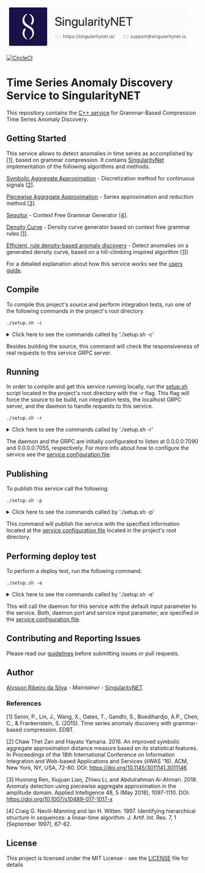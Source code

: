 ![singnetlogo](docs/assets/singnet-logo.jpg 'SingularityNET')

[author-home]: http://alysson.thegeneralsolution.com
[singularitynet-home]: https://www.singularitynet.io
[contribution-guidelines]: https://github.com/singnet/wiki/blob/master/guidelines/CONTRIBUTING.md
[cpp-tutorial]: https://github.com/singnet/wiki/tree/master/tutorials/howToWriteCPPService
[setup-script]: https://github.com/Ophien/TSAD-service/blob/master/setup.sh
[service_confi_file]: https://github.com/Ophien/TSAD-service/blob/master/service_conf

[sequitur_docs]: https://github.com/Ophien/TSAD-service/blob/master/docs/sequitur.md
[sax_docs]: https://github.com/Ophien/TSAD-service/blob/master/docs/sax.md
[paa_docs]: https://github.com/Ophien/TSAD-service/blob/master/docs/paa.md
[densitycurve_docs]: https://github.com/Ophien/TSAD-service/blob/master/docs/densitycurve.md
[erdb_docs]: https://github.com/Ophien/TSAD-service/blob/master/docs/erdb.md
[users_guide]: https://github.com/Ophien/TSAD-service/blob/master/docs/usersguide.md

[![CircleCI](https://circleci.com/gh/singnet/time-series-anomaly-discovery.svg?style=svg)](https://circleci.com/gh/singnet/time-series-anomaly-discovery)

# Time Series Anomaly Discovery Service to SingularityNET

This repository contains the [C++ service][cpp-tutorial] for Grammar-Based Compression Time Series Anomaly Discovery.

## Getting Started

This service allows to detect anomalies in time series as accomplished by [[1]](#anomalies_detection_general), based on grammar compression. It contains [SingularityNet][singularitynet-home] implementation of the following algorithms and methods.

[Symbolic Aggregate Approximation][sax_docs] - Discretization method for continuous signals [[2]](#sax).

[Piecewise Aggregate Approximation][paa_docs] - Series approximation and reduction method [[3]](#paa).

[Sequitur][sequitur_docs] - Context Free Grammar Generator [[4]](#sequitur).

[Density Curve][densitycurve_docs] - Density curve generator based on context free grammar rules [[1]](#anomalies_detection_general).

[Efficient, rule density-based anomaly discovery][erdb_docs] - Detect anomalies on a generated density curve, based on a hill-climbing inspired algorithm [[1]](#anomalies_detection_general)]

For a detailed explanation about how this service works see the [users guide][users_guide].

## Compile

To compile this project's source and perform integration tests, run one of the following commands in the project's root directory.

```
./setup.sh -c
```

<details><summary>Click here to see the commands called by './setup.sh -c'</summary><p>
    
```
# build source
make clean; make

# run tests
./bin/deployTests
```
</p></details>

Besides building the source, this command will check the responsiveness of real requests to this service GRPC server.

## Running

In order to compile and get this service running locally, run the [setup.sh][setup-script] script located in the project's root directory with the *-r* flag. This flag will force the source to be build, run integration tests, the localhost GRPC server, and the daemon to handle requests to this service.

```
./setup.sh -r
```

<details><summary>Click here to see the commands called by './setup.sh -r'</summary><p>
    
```
# create snet daemon snetd.config.json file
createDeamonConfig

# run daemon in background
snetd --config snetd.config.json &

# run the service local server in background
./bin/server &
```
</p></details>

The daemon and the GRPC are initially configurated to listen at 0.0.0.0:7090 and 0.0.0.0:7055, respectively. For more info about how to configure the service see the [service configuration file][service_confi_file].

## Publishing

To publish this service call the following.

```
./setup.sh -p
```

<details><summary>Click here to see the commands called by './setup.sh -p'</summary><p>
    
```
# delete service before trying to publish it
snet service delete $ORGANIZATION_TO_PUBLISH_VAR $SERVICE_NAME_VAR -y

# create metadata json for this service with its name and the wallet that will receive money
snet service metadata-init src/service_spec $SERVICE_NAME_VAR $WALLET_VAR

# set the price to use this service
snet service metadata-set-fixed-price $PRICE_VAR

# set the local port to access this service server
snet service metadata-add-endpoints https://$HOST_IP_ADDRESS_VAR:$SERVICE_DAEMON_PORT_VAR

# publish the service at the especified organization
snet service publish $ORGANIZATION_TO_PUBLISH_VAR $SERVICE_NAME_VAR -y
```
</p></details>

This command will publish the service with the specified information located at the [service configuration file][service_confi_file] located in the project's root directory.

## Performing deploy test

To perform a deploy test, run the following command.

```
./setup.sh -e
```

<details><summary>Click here to see the commands called by './setup.sh -e'</summary><p>
    
```
echo
echo "Running a test call to this service daemon with the specified data in the 'service_conf' file."

# open a channel with the deposited amount to call for this service
CHANNEL_TIME_OUT=11000000
RESPONSE="$(snet channel open-init $ORGANIZATION_TO_PUBLISH_VAR $SERVICE_NAME_VAR $PRICE_VAR $CHANNEL_TIME_OUT -y)"

# get channel ID from the last substring obtained from the RESPONSE variable
RESPONSES=( $RESPONSE )
LENGTH=${#RESPONSES[@]}
CHANNEL_ID_INDEX=$(($LENGTH - 1))
CHANNEL_ID=${RESPONSES[$(($LENGTH - 1))]}

# call for the created service
DAEMON_RESPONSE="$(snet client call "$CHANNEL_ID" "$PRICE_VAR" "$HOST_IP_ADDRESS_VAR:$SERVICE_DAEMON_PORT_VAR" "$TEST_CALL_METHOD_VAR" "$TEST_CALL_INPUT_VAR")"

# print response from daemon
echo
echo "Daemon response:"
echo
echo $DAEMON_RESPONSE
echo
```
</p></details>

This will call the daemon for this service with the default input parameter to the service. Both, daemon port and service input parameter, are specified in the [service configuration file][service_confi_file].

## Contributing and Reporting Issues

Please read our [guidelines][contribution-guidelines] before
submitting issues or pull requests. 

## Author

[Alysson Ribeiro da Silva][author-home] - *Maintainer* - [SingularityNET][singularitynet-home]

### References

<a name=anomalies_detection_general>[1]</a> Senin, P., Lin, J., Wang, X., Oates, T., Gandhi, S., Boedihardjo, A.P., Chen, C., & Frankenstein, S. (2015). Time series anomaly     discovery with grammar-based compression. EDBT.

<a name=sax>[2]</a> Chaw Thet Zan and Hayato Yamana. 2016. An improved symbolic aggregate approximation distance measure based on its statistical features. In Proceedings of the 18th International Conference on Information Integration and Web-based Applications and Services (iiWAS '16). ACM, New York, NY, USA, 72-80. DOI: https://doi.org/10.1145/3011141.3011146

<a name=paa>[3]</a> Huorong Ren, Xiujuan Liao, Zhiwu Li, and Abdulrahman Ai-Ahmari. 2018. Anomaly detection using piecewise aggregate approximation in the amplitude domain. Applied Intelligence 48, 5 (May 2018), 1097-1110. DOI: https://doi.org/10.1007/s10489-017-1017-x

<a name=sequitur>[4]</a> Craig G. Nevill-Manning and Ian H. Witten. 1997. Identifying hierarchical structure in sequences: a linear-time algorithm. J. Artif. Int. Res. 7, 1 (September 1997), 67-82.

## License

This project is licensed under the MIT License - see the [LICENSE](LICENSE) file for details
